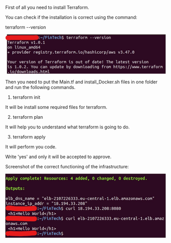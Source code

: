 First of all you need to install Terraform.

You can check if the installation is correct using the command:

terraform --version

![alt text](https://github.com/KolyaMuscle/TestJob/blob/main/images/1.jpg)

Then you need to put the Main.tf and install_Docker.sh files in one folder and run the following commands.

1. terraform init

It will be install some required files for terraform.

2. terraform plan 

It will help you to understand what terraform is going to do.

3. terraform apply

It will perform you code.

Write 'yes' and only it  will be accepted to approve.

Screenshot of the correct functioning of the infrastructure: 

![alt text](https://github.com/KolyaMuscle/TestJob/blob/main/images/2.jpg)